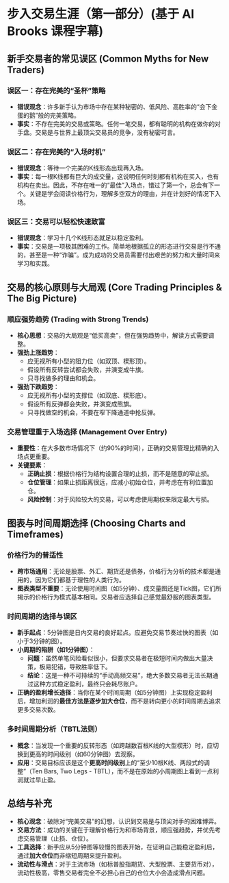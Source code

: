 # 步入交易生涯（第一部分）(基于 Al Brooks 课程字幕)

## 新手交易者的常见误区 (Common Myths for New Traders)

### 误区一：存在完美的“圣杯”策略
-   **错误观念**：许多新手认为市场中存在某种秘密的、低风险、高胜率的“会下金蛋的鹅”般的完美策略。
-   **事实**：不存在完美的交易或策略。任何一笔交易，都有聪明的机构在做你的对手盘。交易是与世界上最顶尖交易员的竞争，没有秘密可言。

### 误区二：存在完美的“入场时机”
-   **错误观念**：等待一个完美的K线形态出现再入场。
-   **事实**：每一根K线都有巨大的成交量，这说明任何时刻都有机构在买入，也有机构在卖出。因此，不存在唯一的“最佳”入场点，错过了第一个，总会有下一个。关键是学会阅读价格行为，理解多空双方的理由，并在计划好的情况下入场。

### 误区三：交易可以轻松快速致富
-   **错误观念**：学习十几个K线形态就足以稳定盈利。
-   **事实**：交易是一项极其困难的工作。简单地根据孤立的形态进行交易是行不通的，甚至是一种“诈骗”。成为成功的交易员需要付出艰苦的努力和大量时间来学习和实践。

## 交易的核心原则与大局观 (Core Trading Principles & The Big Picture)

### 顺应强势趋势 (Trading with Strong Trends)
-   **核心思想**：交易的大局观是“低买高卖”，但在强势趋势中，解读方式需要调整。
-   **强劲上涨趋势**：
    -   应无视所有小型的阻力位（如双顶、楔形顶）。
    -   假设所有反转尝试都会失败，并演变成牛旗。
    -   只寻找做多的理由和机会。
-   **强劲下跌趋势**：
    -   应无视所有小型的支撑位（如双底、楔形底）。
    -   假设所有反弹都会失败，并演变成熊旗。
    -   只寻找做空的机会，不要在窄下降通道中抢反弹。

### 交易管理重于入场选择 (Management Over Entry)
-   **重要性**：在大多数市场情况下（约90%的时间），正确的交易管理比精确的入场点更重要。
-   **关键要素**：
    -   **正确止损**：根据价格行为结构设置合理的止损，而不是随意的窄止损。
    -   **仓位管理**：如果止损距离很远，应减小初始仓位，并考虑在有利位置加仓。
    -   **风险控制**：对于风险较大的交易，可以考虑使用期权来限定最大亏损。

## 图表与时间周期选择 (Choosing Charts and Timeframes)

### 价格行为的普适性
-   **跨市场通用**：无论是股票、外汇、期货还是债券，价格行为分析的技术都是通用的，因为它们都基于理性的人类行为。
-   **图表类型不重要**：无论使用时间图（如5分钟）、成交量图还是Tick图，它们所揭示的价格行为模式基本相同。交易者应选择自己感觉最舒服的图表类型。

### 时间周期的选择与误区
-   **新手起点**：5分钟图是日内交易的良好起点。应避免交易节奏过快的图表（如小于3分钟的图）。
-   **小周期的陷阱（如1分钟图）**：
    -   **问题**：虽然单笔风险看似很小，但要求交易者在极短时间内做出大量决策，极易犯错，导致胜率低下。
    -   **结论**：这是一种不可持续的“手动高频交易”，绝大多数交易者无法长期通过这种方式稳定盈利，最终只会耗尽账户。
-   **正确的盈利增长途径**：当你在某个时间周期（如5分钟图）上实现稳定盈利后，增加利润的**最佳方法是逐步加大仓位**，而不是转向更小的时间周期去追求更多交易次数。

### 多时间周期分析（TBTL法则）
-   **概念**：当发现一个重要的反转形态（如跨越数百根K线的大型楔形）时，应切换到更高的时间级别（如60分钟图）去观察。
-   **应用**：交易目标应该是这个**更高时间级别**上的“至少10根K线、两段式的调整”（Ten Bars, Two Legs - TBTL），而不是在原始的小周期图上看到一点利润就过早止盈。

## 总结与补充
-   **核心观念**：破除对“完美交易”的幻想，认识到交易是与顶尖对手的困难博弈。
-   **交易方法**：成功的关键在于理解价格行为和市场背景，顺应强趋势，并优先考虑交易管理（止损、仓位）。
-   **工具选择**：新手应从5分钟图等较慢的图表开始，在证明自己能稳定盈利后，通过**加大仓位**而非缩短周期来提升盈利。
-   **流动性与滑点**：对于主流市场（如标普股指期货、大型股票、主要货币对），流动性极高，零售交易者完全不必担心自己的仓位大小会造成滑点问题。